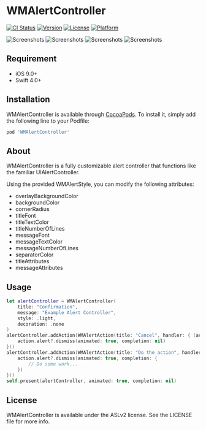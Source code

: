 # WMAlertController

[![CI Status](http://img.shields.io/travis/workmarket-oss/WMAlertController.svg?style=flat)](https://travis-ci.org/workmarket-oss/WMAlertController)
[![Version](https://img.shields.io/cocoapods/v/WMAlertController.svg?style=flat)](http://cocoapods.org/pods/WMAlertController)
[![License](https://img.shields.io/cocoapods/l/WMAlertController.svg?style=flat)](http://cocoapods.org/pods/WMAlertController)
[![Platform](https://img.shields.io/cocoapods/p/WMAlertController.svg?style=flat)](http://cocoapods.org/pods/WMAlertController)

![Screenshots](https://github.com/workmarket-oss/alertcontroller/blob/master/Screenshots/dark_style.png)
![Screenshots](https://github.com/workmarket-oss/alertcontroller/blob/master/Screenshots/light_style.png)
![Screenshots](https://github.com/workmarket-oss/alertcontroller/blob/master/Screenshots/two_buttons.png)
![Screenshots](https://github.com/workmarket-oss/alertcontroller/blob/master/Screenshots/three_buttons.png)

## Requirement
* iOS 9.0+
* Swift 4.0+

## Installation

WMAlertController is available through [CocoaPods](http://cocoapods.org). To install
it, simply add the following line to your Podfile:

```ruby
pod 'WMAlertController'
```

## About

WMAlertController is a fully customizable alert controller that functions like the familiar UIAlertController.

Using the provided WMAlertStyle, you can modify the following attributes:

- overlayBackgroundColor
- backgroundColor
- cornerRadius
- titleFont
- titleTextColor
- titleNumberOfLines
- messageFont
- messageTextColor
- messageNumberOfLines
- separatorColor
- titleAttributes
- messageAttributes

## Usage

```swift
let alertController = WMAlertController(
    title: "Confirmation",
    message: "Example Alert Controller",
    style: .light,
    decoration: .none
)
alertController.addAction(WMAlertAction(title: "Cancel", handler: { (action) in
    action.alert?.dismiss(animated: true, completion: nil)
}))
alertController.addAction(WMAlertAction(title: "Do the action", handler: { (action) in
    action.alert?.dismiss(animated: true, completion: {
        // Do some work...
    })
}))
self.present(alertController, animated: true, completion: nil)
```

## License

WMAlertController is available under the ASLv2 license. See the LICENSE file for more info.
